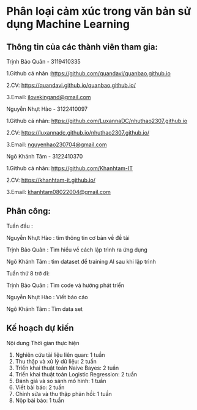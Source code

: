 # Phân loại cảm xúc trong văn bản sử dụng Machine Learning 
## Thông tin của các thành viên tham gia: 

Trịnh Bảo Quân - 3119410335 

1.Github cá nhân :https://github.com/quandavi/quanbao.github.io 

2.CV: https://quandavi.github.io/quanbao.github.io/

3.Email: ilovekingand@gmail.com

Nguyễn Nhựt Hào - 3122410097

1.Github cá nhân: https://github.com/LuxannaDC/nhuthao2307.github.io

2.CV: https://luxannadc.github.io/nhuthao2307.github.io/

3.Email: nguyenhao230704@gmail.com

Ngô Khánh Tâm - 3122410370

1.Github cá nhân: https://github.com/Khanhtam-IT

2.CV: https://khanhtam-it.github.io/

3.Email: khanhtam08022004@gmail.com

## Phân công: 

Tuần đầu :

Nguyễn Nhựt Hào : tìm thông tin cơ bản về đề tài 

Trịnh Bảo Quân  : Tìm hiểu về cách lập trình ra ứng dụng 

Ngô Khánh Tâm : tìm dataset để training AI sau khi lập trình 

Tuần thứ 8 trở đi:

Trịnh Bảo Quân  :  Tìm code và hướng phát triển

Nguyễn Nhựt Hào : Viết báo cáo 

Ngô Khánh Tâm : Tìm data set
## Kế hoạch dự kiến
Nội dung	                                          Thời gian thực hiện
1. Nghiên cứu tài liệu liên quan:	                              1 tuần
2. Thu thập và xử lý dữ liệu:	                                  2 tuần
3. Triển khai thuật toán Naive Bayes:  	                        2 tuần
4. Triển khai thuật toán Logistic Regression:                  	2 tuần
5. Đánh giá và so sánh mô hình:	                                1 tuần
6. Viết bài báo:	                                              2 tuần
7. Chỉnh sửa và thu thập phản hồi:	                            1 tuần
8. Nộp bài báo:	                                                1 tuần



